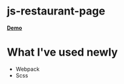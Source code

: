 # js-restaurant-page
[**Demo**](https://noctispine.github.io/js-restaurant-page/)
# What I've used newly
* Webpack
* Scss
